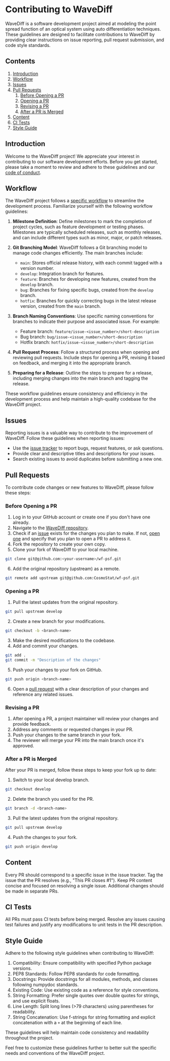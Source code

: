 
# Contributing to WaveDiff

WaveDiff is a software development project aimed at modeling the point spread function of an optical system using auto differentiation techniques. These guidelines are designed to facilitate contributions to WaveDiff by providing clear instructions on issue reporting, pull request submission, and code style standards.

## Contents

1. [Introduction](#introduction)
2. [Workflow](#workflow)
3. [Issues](#issues)
4. [Pull Requests](#pull-requests)
   1. [Before Opening a PR](#before-opening-a-pr)
   2. [Opening a PR](#opening-a-pr)
   3. [Revising a PR](#revising-a-pr)
   4. [After a PR is Merged](#after-a-pr-is-merged)
5. [Content](#content)
6. [CI Tests](#ci-tests)
7. [Style Guide](#style-guide)

## Introduction

Welcome to the WaveDiff project! We appreciate your interest in contributing to our software development efforts. Before you get started, please take a moment to review and adhere to these guidelines and our [code of conduct](./CODE_OF_CONDUCT.md).

## Workflow

The WaveDiff project follows a [specific workflow](./DEV_WORKFLOW.md) to streamline the development process. Familiarize yourself with the following workflow guidelines:

1. **Milestone Definition**: Define milestones to mark the completion of project cycles, such as feature development or testing phases. Milestones are typically scheduled releases, such as monthly releases, and can include different types such as minor, major, or patch releases.

2. **Git Branching Model**: WaveDiff follows a Git branching model to manage code changes efficiently. The main branches include:
   - `main`: Stores official release history, with each commit tagged with a version number.
   - `develop`: Integration branch for features.
   - `feature`: Branches for developing new features, created from the `develop` branch.
   - `bug`: Branches for fixing specific bugs, created from the `develop` branch.
   - `hotfix`: Branches for quickly correcting bugs in the latest release version, created from the `main` branch.

3. **Branch Naming Conventions**: Use specific naming conventions for branches to indicate their purpose and associated issue. For example:
   - Feature branch: `feature/issue-<issue_number>/short-description`
   - Bug branch: `bug/issue-<issue_number>/short-description`
   - Hotfix branch: `hotfix/issue-<issue_number>/short-description`

4. **Pull Request Process**: Follow a structured process when opening and reviewing pull requests. Include steps for opening a PR, revising it based on feedback, and merging it into the appropriate branch.

5. **Preparing for a Release**: Outline the steps to prepare for a release, including merging changes into the main branch and tagging the release.

These workflow guidelines ensure consistency and efficiency in the development process and help maintain a high-quality codebase for the WaveDiff project.

## Issues

Reporting issues is a valuable way to contribute to the improvement of WaveDiff. Follow these guidelines when reporting issues:

- Use the [issue tracker](https://github.com/CosmoStat/wf-psf/issues/new/choose) to report bugs, request features, or ask questions.
- Provide clear and descriptive titles and descriptions for your issues.
- Search existing issues to avoid duplicates before submitting a new one.

## Pull Requests

To contribute code changes or new features to WaveDiff, please follow these steps:

### Before Opening a PR

1. Log in to your GitHub account or create one if you don't have one already.
2. Navigate to the [WaveDiff repository](https://github.com/CosmoStat/wf-psf/).
3. Check if an [issue](#issues) exists for the changes you plan to make. If not, [open one](https://github.com/CosmoStat/wf-psf/issues/new/choose) and specify that you plan to open a PR to address it.
4. Fork the repository to create your own copy.
5. Clone your fork of WaveDiff to your local machine.
```bash
git clone git@github.com:<your-username>/wf-psf.git
```
6. Add the original repository (upstream) as a remote.
```bash
git remote add upstream git@github.com:CosmoStat/wf-psf.git
```

### Opening a PR

1. Pull the latest updates from the original repository.
```bash
git pull upstream develop
```
2. Create a new branch for your modifications.
```bash
git checkout -b <branch-name>
```
3. Make the desired modifications to the codebase.
4. Add and commit your changes.
```bash
git add .
git commit -m "Description of the changes"
```
5. Push your changes to your fork on GitHub.
```bash
git push origin <branch-name>
```
6. Open a [pull request](https://github.com/CosmoStat/wf-psf/compare) with a clear description of your changes and reference any related issues.

### Revising a PR

1. After opening a PR, a project maintainer will review your changes and provide feedback.
2. Address any comments or requested changes in your PR.
3. Push your changes to the same branch in your fork.
4. The reviewer will merge your PR into the main branch once it's approved.

### After a PR is Merged

After your PR is merged, follow these steps to keep your fork up to date:

1. Switch to your local develop branch.
```bash
git checkout develop
```
2. Delete the branch you used for the PR.
```bash
git branch -d <branch-name>
```
3. Pull the latest updates from the original repository.
```bash
git pull upstream develop
```
4. Push the changes to your fork.
```bash
git push origin develop
```

## Content

Every PR should correspond to a specific issue in the issue tracker. Tag the issue that the PR resolves (e.g., "This PR closes #1"). Keep PR content concise and focused on resolving a single issue. Additional changes should be made in separate PRs.

## CI Tests

All PRs must pass CI tests before being merged. Resolve any issues causing test failures and justify any modifications to unit tests in the PR description.

## Style Guide

Adhere to the following style guidelines when contributing to WaveDiff:

1. Compatibility: Ensure compatibility with specified Python package versions.
2. PEP8 Standards: Follow PEP8 standards for code formatting.
3. Docstrings: Provide docstrings for all modules, methods, and classes following numpydoc standards.
4. Existing Code: Use existing code as a reference for style conventions.
5. String Formatting: Prefer single quotes over double quotes for strings, and use explicit floats.
6. Line Length: Split long lines (>79 characters) using parentheses for readability.
7. String Concatenation: Use f-strings for string formatting and explicit concatenation with a `+` at the beginning of each line.

These guidelines will help maintain code consistency and readability throughout the project.

Feel free to customize these guidelines further to better suit the specific needs and conventions of the WaveDiff project.

